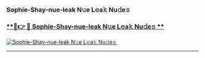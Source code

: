 ### Sophie-Shay-nue-leak N𝚞e L𝚎a𝚔 Nu𝚍e𝚜   

### [ **🔗👉 🔴 Sophie-Shay-nue-leak N𝚞e L𝚎a𝚔 Nu𝚍e𝚜 **](https://taap.it/xNRuk4)  

[![Sophie-Shay-nue-leak N𝚞e L𝚎a𝚔 Nu𝚍e𝚜 ](https://i.imgur.com/0qMVB7G.gif)](https://taap.it/xNRuk4)  

___  
